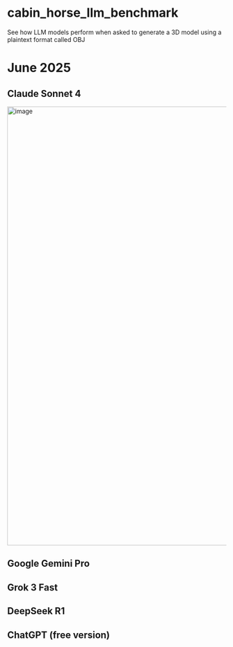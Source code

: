 # cabin_horse_llm_benchmark
See how LLM models perform when asked to generate a 3D model using a plaintext format called OBJ

# June 2025

## Claude Sonnet 4
<img width="1377" height="1006" alt="image" src="https://github.com/user-attachments/assets/dcb958f4-74ce-4ff6-b753-c26e8bc0101f" />

## Google Gemini Pro
## Grok 3 Fast
## DeepSeek R1
## ChatGPT (free version)
